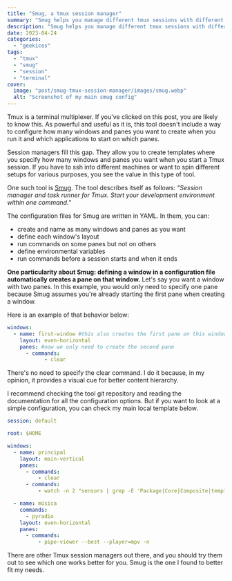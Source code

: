 ```yaml
---
title: "Smug, a tmux session manager"
summary: "Smug helps you manage different tmux sessions with different windows and panes"
description: "Smug helps you manage different tmux sessions with different windows and panes"
date: 2023-04-24
categories:
  - "geekices"
tags:
  - "tmux"
  - "smug"
  - "session"
  - "terminal"
cover:
  image: "post/smug-tmux-session-manager/images/smug.webp"
  alt: "Screenshot of my main smug config"
---
```


Tmux is a terminal multiplexer. If you've clicked on this post, you are likely to know this. As powerful and useful as it is, this tool doesn't include a way to configure how many windows and panes you want to create when you run it and which applications to start on which panes.

Session managers fill this gap. They allow you to create templates where you specify how many windows and panes you want when you start a Tmux session. If you have to ssh into different machines or want to spin different setups for various purposes, you see the value in this type of tool.

One such tool is [Smug](https://github.com/ivaaaan/smug). The tool describes itself as follows: _"Session manager and task runner for Tmux. Start your development environment within one command."_

The configuration files for Smug are written in YAML. In them, you can:
- create and name as many windows and panes as you want
- define each window's layout
- run commands on some panes but not on others
- define environmental variables
- run commands before a session starts and when it ends

**One particularity about Smug: defining a window in a configuration file automatically creates a pane on that window.** Let's say you want a window with two panes. In this example, you would only need to specify one pane because Smug assumes you're already starting the first pane when creating a window.

Here is an example of that behavior below:

```yaml
windows:
  - name: first-window #this also creates the first pane on this window
    layout: even-horizontal
    panes: #now we only need to create the second pane
      - commands:
            - clear
```

There's no need to specify the clear command. I do it because, in my opinion, it provides a visual cue for better content hierarchy.

I recommend checking the tool git repository and reading the documentation for all the configuration options. But if you want to look at a simple configuration, you can check my main local template below.

```yaml
session: default

root: $HOME

windows:
  - name: principal
    layout: main-vertical
    panes:
      - commands:
          - clear
      - commands:
          - watch -n 2 "sensors | grep -E 'Package|Core|Composite|temp1'"

  - name: música
    commands:
      - pyradio
    layout: even-horizontal
    panes:
      - commands:
          - pipe-viewer --best --player=mpv -n
```

There are other Tmux session managers out there, and you should try them out to see which one works better for you. Smug is the one I found to better fit my needs.
